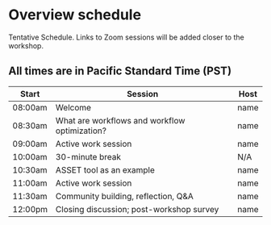 # Overview schedule

Tentative Schedule. Links to Zoom sessions will be added closer to the workshop.

## All times are in Pacific Standard Time (PST)

| Start | Session | Host |
| ---- | --------- | ------------------- |   
| 08:00am | Welcome  | name |
| 08:30am | What are workflows and workflow optimization? | name |
| 09:00am | Active work session | name |
| 10:00am | 30-minute break| N/A |
| 10:30am | ASSET tool as an example | name |
| 11:00am | Active work session | name |
| 11:30am | Community building, reflection, Q&A | name |
| 12:00pm | Closing discussion; post-workshop survey | name |


